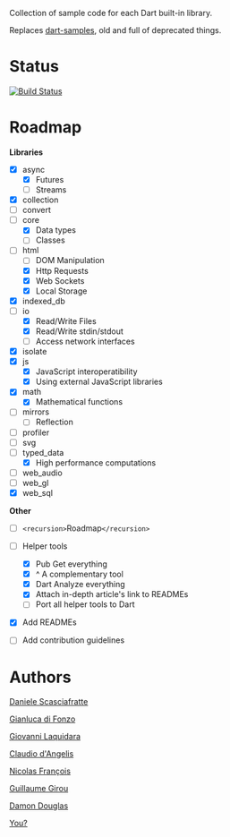 Collection of sample code for each Dart built-in library.

Replaces [dart-samples](https://github.com/claudiodangelis/dart-samples), old and full of deprecated things.

# Status

[![Build Status](https://drone.io/github.com/dartlang-italia/dart-libraries-samples/status.png)](https://drone.io/github.com/dartlang-italia/dart-libraries-samples/latest)

# Roadmap

**Libraries**

- [x] async
    - [x] Futures
    - [ ] Streams
- [x] collection
- [ ] convert
- [ ] core
    - [x] Data types
    - [ ] Classes
- [ ] html
    - [ ] DOM Manipulation
    - [x] Http Requests
    - [x] Web Sockets
    - [x] Local Storage
- [x] indexed\_db
- [ ] io
    - [x] Read/Write Files
    - [x] Read/Write stdin/stdout
    - [ ] Access network interfaces
- [X] isolate
- [x] js
    - [x] JavaScript interoperatibility
    - [x] Using external JavaScript libraries
- [x] math
    - [x] Mathematical functions
- [ ] mirrors
    - [ ] Reflection
- [ ] profiler
- [ ] svg
- [ ] typed\_data
    - [x] High performance computations
- [ ] web\_audio
- [ ] web\_gl
- [x] web\_sql

**Other**

- [ ] `<recursion>`Roadmap`</recursion>`
- [ ] Helper tools
    - [x] Pub Get everything
    - [x] ^ A complementary tool
    - [x] Dart Analyze everything
    - [x] Attach in-depth article's link to READMEs
    - [ ] Port all helper tools to Dart
- [x] Add READMEs
- [ ] Add contribution guidelines



# Authors

[Daniele Scasciafratte](https://plus.google.com/+DanieleScasciafratteMte90Net)

[Gianluca di Fonzo](https://plus.google.com/111519599692726817569)

[Giovanni Laquidara](https://plus.google.com/+giovannilaquidara)

[Claudio d'Angelis](https://plus.google.com/+claudiodangelis)

[Nicolas François](https://plus.google.com/106226789128312528511)

[Guillaume Girou](https://plus.google.com/115049522200141162219)

[Damon Douglas](https://plus.google.com/+DamonDouglas)

[You?](https://github.com/dartlang-italia/dart-libraries-samples/fork)

